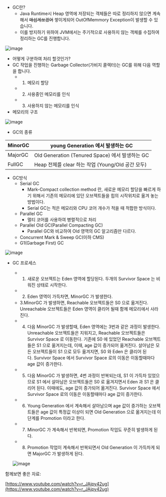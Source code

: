 - GC란?
    - Java Runtime시 Heap 영역에 저장되는 객체들은 따로 정리하지 않으면 계속해서 ~~매섭게쏘겠어~~ 쌓이게되어 OutOfMemmory Exception이 발생할 수 있습니다.
    - 이를 방지하기 위하여 JVM에서는 주기적으로 사용하지 않는 객체를 수집하여 정리하는 GC를 진행합니다.

![image](https://user-images.githubusercontent.com/72914519/162615337-93e32156-9354-4308-9901-b0eca7ae6523.png)

- 어떻게 구분하여 처리 할것인가?
- GC 작업을 진행하는 Garbage Collector(가비지 콜렉터)는 GC를 위해 다음 역할을 합니다.
    - 1. 메모리 할당
    - 2. 사용중인 메모리를 인식
    - 3. 사용하지 않는 메모리를 인식
- 메모리의 구조

![image](https://user-images.githubusercontent.com/72914519/162615350-2902be42-3070-412d-8ecd-80c51f1c15be.png)

- GC의 종류

| MinorGC | young Generation 에서 발생하는 GC |
| --- | --- |
| MajorGC | Old Generation (Tenured Space) 에서 발생하는 GC |
| FullGC | Heap 전체를 clear 하는 작업 (Young/Old 공간 모두) |
- GC방식
    - Serial GC
        - Mark-Compact collection method 란, 새로운 메모리 할당을 빠르게 하기 위해서 기존의 메모리에 있던 오브젝트들을 힙의 시작위치로 옮겨 놓는 방법이다.
        - Serial GC는 적은 메모리와 CPU 코어 개수가 적을 때 적합한 방식이다.
    - Parallel GC
        - 멀티 코어를 사용하여 병렬적으로 처리
    - Parallel Old GC(Parallel Compacting GC)
        - Parallel GC와 비교하여 Old 영역의 GC 알고리즘만 다르다.
    - Concurrent Mark & Sweep GC(이하 CMS)
    - G1(Garbage First) GC
        
 ![image](https://user-images.githubusercontent.com/72914519/162615361-52a37bc0-8253-4628-ac3f-be90859d1c6a.png)
        
- GC 프로세스
    - 1. 새로운 오브젝트는 Eden 영역에 할당된다. 두개의 Survivor Space 는 비워진 상태로 시작한다.
    - 2. Eden 영역이 가득차면, MinorGC 가 발생한다.
    - 3.MinorGC 가 발생하면, Reachable 오브젝트들은 S0 으로 옮겨진다. Unreachable 오브젝트들은 Eden 영역이 클리어 될때 함께 메모리에서 사라진다.
    - 4. 다음 MinorGC 가 발생할때, Eden 영역에는 3번과 같은 과정이 발생한다. Unreachable 오브젝트들은 지워지고, Reachable 오브젝트들은 Survivor Space 로 이동한다. 기존에 S0 에 있었던 Reachable 오브젝트들은 S1 으로 옮겨지는데, 이때, age 값이 증가되어 옮겨진다. 살아남은 모든 오브젝트들이 S1 으로 모두 옮겨지면, S0 와 Eden 은 클리어 된다. Survivor Space 에서 Survivor Space 로의 이동은 이동할때마다 age 값이 증가한다.
    - 5. 다음 MinorGC 가 발생하면, 4번 과정이 반복되는데, S1 이 가득차 있었으므로 S1 에서 살아남은 오브젝트들은 S0 로 옮겨지면서 Eden 과 S1 은 클리어 된다. 이때에도, age 값이 증가되어 옮겨진다. Survivor Space 에서 Survivor Space 로의 이동은 이동할때마다 age 값이 증가한다.
    - 6. Young Generation 에서 계속해서 살아남으며 age 값이 증가하는 오브젝트들은 age 값이 특정값 이상이 되면 Old Generation 으로 옮겨지는데 이 단계를 Promotion 이라고 한다.
    - 7. MinorGC 가 계속해서 반복되면, Promotion 작업도 꾸준히 발생하게 된다.
    - 8. Promotion 작업이 계속해서 반복되면서 Old Generation 이 가득차게 되면 MajorGC 가 발생하게 된다.
    
  ![image](https://user-images.githubusercontent.com/72914519/162615363-a653ba90-329d-467d-b573-09985caa39c7.png)
    

함께보면 좋은 자료: 

[https://www.youtube.com/watch?v=r_JAjpy42ug](https://www.youtube.com/watch?v=r_JAjpy42ug)
